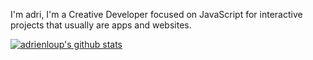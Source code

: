 I'm adri, I'm a Creative Developer focused on JavaScript for interactive projects that usually are apps and websites.

[![adrienloup's github stats](https://github-readme-stats.vercel.app/api?username=adrienloup&count_private=true&show_icons=true)](https://github.com/adrienloup/adrienloup)

<!--
**adrienloup/adrienloup** is a ✨ _special_ ✨ repository because its `README.md` (this file) appears on your GitHub profile.

Here are some ideas to get you started:

- 🔭 I’m currently working on ...
- 🌱 I’m currently learning ...
- 👯 I’m looking to collaborate on ...
- 🤔 I’m looking for help with ...
- 💬 Ask me about ...
- 📫 How to reach me: ...
- 😄 Pronouns: ...
- ⚡ Fun fact: ...
-->
